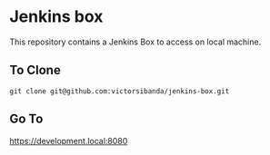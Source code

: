 # Jenkins box

This repository contains a Jenkins Box to access on local machine.

## To Clone

`git clone git@github.com:victorsibanda/jenkins-box.git`


## Go To
https://development.local:8080
